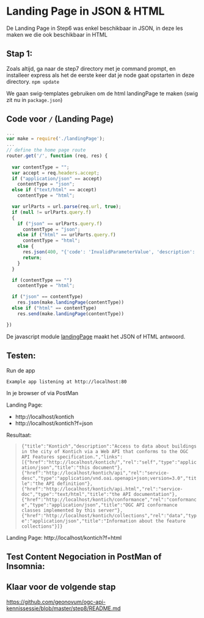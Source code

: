 # Landing Page in JSON & HTML

De Landing Page in Step6 was enkel beschikbaar in JSON, in deze les maken we die ook beschikbaar in HTML

## Stap 1:
Zoals altijd, ga naar de step7 directory met je command prompt, en installeer express als het de eerste keer dat je node gaat opstarten in deze directory. `npm update`

We gaan swig-templates gebruiken om de html landingPage te maken (swig zit nu in `package.json`)

## Code voor `/` (Landing Page)

```javascript
...
var make = require('./landingPage');
...
// define the home page route
router.get('/', function (req, res) {
  
  var contentType = "";
  var accept = req.headers.accept;
  if ("application/json" == accept)
    contentType = "json";
  else if ("text/html" == accept)
    contentType = "html";

  var urlParts = url.parse(req.url, true);
  if (null != urlParts.query.f)
  {
    if ("json" == urlParts.query.f)
      contentType = "json";
    else if ("html" == urlParts.query.f)
      contentType = "html";
    else {
      res.json(400, "{'code': 'InvalidParameterValue', 'description': 'Invalid format'}");
      return;
    }
  }

  if (contentType == "")
    contentType = "html";

  if ("json" == contentType)
    res.json(make.landingPage(contentType))
  else if ("html" == contentType)
    res.send(make.landingPage(contentType))

})
```

De javascript module [landingPage](https://github.com/geonovum/ogc-api-kennissessie/tree/master/step7/landingPage.js) maakt het JSON of HTML antwoord.


## Testen:
Run de app

`Example app listening at http://localhost:80`

In je browser of via PostMan

Landing Page:
- http://localhost/kontich
- http://localhost/kontich?f=json

Resultaat:

> `{"title":"Kontich","description":"Access to data about buildings in the city of Kontich via a Web API that conforms to the OGC API Features specification.","links":[{"href":"http://localhost/kontich/","rel":"self","type":"application/json","title":"this document"},{"href":"http://localhost/kontich/api","rel":"service-desc","type":"application/vnd.oai.openapi+json;version=3.0","title":"the API definition"},{"href":"http://localhost/kontich/api.html","rel":"service-doc","type":"text/html","title":"the API documentation"},{"href":"http://localhost/kontich/conformance","rel":"conformance","type":"application/json","title":"OGC API conformance classes implemented by this server"},{"href":"http://localhost/kontich/collections","rel":"data","type":"application/json","title":"Information about the feature collections"}]}`

Landing Page:
http://localhost/kontich?f=html

## Test Content Negociation in PostMan of Insomnia:


## Klaar voor de volgende stap
https://github.com/geonovum/ogc-api-kennissessie/blob/master/step8/README.md
